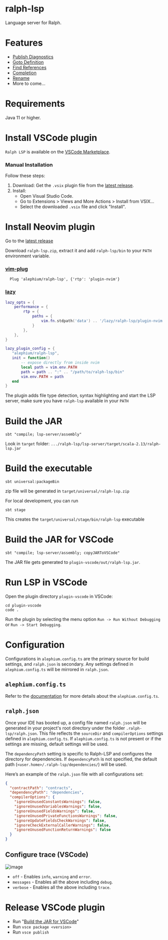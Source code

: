 # ralph-lsp

Language server for Ralph.

# Features

- [Publish Diagnostics](https://microsoft.github.io/language-server-protocol/specifications/lsp/3.17/specification/#textDocument_publishDiagnostics)
- [Goto Definition](https://microsoft.github.io/language-server-protocol/specifications/lsp/3.17/specification/#textDocument_definition)
- [Find References](https://microsoft.github.io/language-server-protocol/specifications/lsp/3.17/specification/#textDocument_references)
- [Completion](https://microsoft.github.io/language-server-protocol/specifications/lsp/3.17/specification/#textDocument_completion)
- [Rename](https://microsoft.github.io/language-server-protocol/specifications/lsp/3.17/specification/#textDocument_rename)
- More to come...

# Requirements

Java 11 or higher.

# Install VSCode plugin

`Ralph LSP` is available on the [VSCode Marketplace](https://marketplace.visualstudio.com/items?itemName=alephium.ralph-lsp).

### Manual Installation

Follow these steps:

1. Download: Get the `.vsix` plugin file from the [latest release](https://github.com/alephium/ralph-lsp/releases/latest).
2. Install:
    - Open Visual Studio Code.
    - Go to Extensions > Views and More Actions > Install from VSIX...
    - Select the downloaded `.vsix` file and click "Install".

# Install Neovim plugin

Go to the [latest release](https://github.com/alephium/ralph-lsp/releases/latest)

Download `ralph-lsp.zip`, extract it and add `ralph-lsp/bin` to your `PATH` environment variable.

### [vim-plug](https://github.com/junegunn/vim-plug)

```vim
  Plug 'alephium/ralph-lsp', {'rtp': 'plugin-nvim'}
```

### [lazy](https://github.com/folke/lazy.nvim)

```lua
lazy_opts = {
    performance = {
        rtp = {
            paths = {
                vim.fn.stdpath('data') .. '/lazy/ralph-lsp/plugin-nvim'
            }
        },
    },
}

lazy_plugin_config = {
   "alephium/ralph-lsp",
   init = function()
       -- expose directly from inside nvim
       local path = vim.env.PATH
       path = path .. ":" .. "/path/to/ralph-lsp/bin"
       vim.env.PATH = path
   end
}
```

The plugin adds file type detection, syntax highlighting and start the LSP server, make sure you have `ralph-lsp` available in your `PATH`

# Build the JAR

```shell
sbt "compile; lsp-server/assembly"
```

Look in `target` folder: `.../ralph-lsp/lsp-server/target/scala-2.13/ralph-lsp.jar`

# Build the executable

```shell
sbt universal:packageBin
```
zip file will be generated in `target/universal/ralph-lsp.zip`

For local development, you can run
```shell
sbt stage
```

This creates the `target/universal/stage/bin/ralph-lsp` executable

# Build the JAR for VSCode

```shell
sbt "compile; lsp-server/assembly; copyJARToVSCode"
```

The JAR file gets generated to `plugin-vscode/out/ralph-lsp.jar`.

# Run LSP in VSCode

Open the plugin directory `plugin-vscode` in VSCode:

```shell
cd plugin-vscode
code .
```

Run the plugin by selecting the menu option `Run -> Run Without Debugging` or `Run -> Start Debugging`.

# Configuration

Configurations in `alephium.config.ts` are the primary source for build settings, and `ralph.json` is secondary.
Any settings defined in `alephium.config.ts` will be mirrored in `ralph.json`.

## `alephium.config.ts`

Refer to the [documentation](https://docs.alephium.org/sdk/cli/#configuration) for more details about the `alephium.config.ts`.

## `ralph.json`

Once your IDE has booted up, a config file named `ralph.json` will be generated in your project's root
directory under the folder `.ralph-lsp/ralph.json`. 
This file reflects the `sourceDir` and `compilerOptions` settings defined in `alephium.config.ts`.
If `alephium.config.ts` is not present or if the settings are missing, default settings will be used.

The `dependencyPath` setting is specific to Ralph-LSP and configures the directory for dependencies.
If `dependencyPath` is not specified, the default path (`<user.home>/.ralph-lsp/dependencies/`) will be used.

Here’s an example of the `ralph.json` file with all configurations set:

```json
{
  "contractPath": "contracts",
  "dependencyPath": "dependencies",
  "compilerOptions": {
    "ignoreUnusedConstantsWarnings": false,
    "ignoreUnusedVariablesWarnings": false,
    "ignoreUnusedFieldsWarnings": false,
    "ignoreUnusedPrivateFunctionsWarnings": false,
    "ignoreUpdateFieldsCheckWarnings": false,
    "ignoreCheckExternalCallerWarnings": false,
    "ignoreUnusedFunctionReturnWarnings": false
  }
}
```

## Configure trace (VSCode)

![image](https://github.com/alephium/ralph-lsp/assets/1773953/ac537faf-492f-468a-ab88-a39323e6e821)

- `off` - Enables `info`, `warning` and `error`.
- `messages` - Enables all the above including `debug`.
- `verbose` - Enables all the above including `trace`.

# Release VSCode plugin

- Run "[Build the JAR for VSCode](#build-the-jar-for-vscode)"
- Run `vsce package <version>`
- Run `vsce publish`
